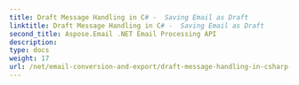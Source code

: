 ```yaml
---
title: Draft Message Handling in C# -  Saving Email as Draft
linktitle: Draft Message Handling in C# -  Saving Email as Draft
second_title: Aspose.Email .NET Email Processing API
description: 
type: docs
weight: 17
url: /net/email-conversion-and-export/draft-message-handling-in-csharp-saving-email-as-draft/
---
```

